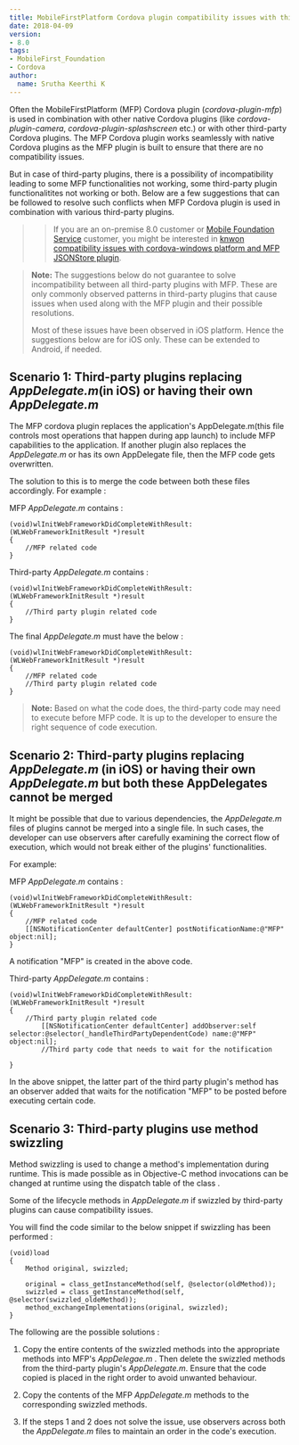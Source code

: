 ```yaml
---
title: MobileFirstPlatform Cordova plugin compatibility issues with third-party plugins and their resolutions
date: 2018-04-09
version:
- 8.0
tags:
- MobileFirst_Foundation
- Cordova
author:
  name: Srutha Keerthi K
---
```


Often the MobileFirstPlatform (MFP) Cordova plugin (*cordova-plugin-mfp*) is used in combination with other native Cordova plugins (like *cordova-plugin-camera*, *cordova-plugin-splashscreen* etc.) or with other third-party Cordova plugins. The MFP Cordova plugin works seamlessly with native Cordova plugins as the MFP plugin is built to ensure that there are no compatibility issues. 

But in case of third-party plugins, there is a possibility of incompatibility leading to some MFP functionalities not working, some third-party plugin functionalitites not working or both. Below are a few suggestions that can be followed to resolve such conflicts when MFP Cordova plugin is used in combination with various third-party plugins.

>>If you are an on-premise 8.0 customer or <a href="https://console.bluemix.net/catalog/services/mobile-foundation">Mobile Foundation Service</a> customer, you might be interested in <a href="https://mobilefirstplatform.ibmcloud.com/blog/2017/02/28/mfp-jsontore-windows-compatibility-fixes/">knwon compatibility issues with cordova-windows platform and MFP JSONStore plugin</a>.

> **Note:** The suggestions below do not guarantee to solve incompatibility between all third-party plugins with MFP. These are only commonly observed patterns in third-party plugins that cause issues when used along with the MFP plugin and their possible resolutions.
>
>Most of these issues have been observed in iOS platform. Hence the suggestions below are for iOS only. These can be extended to Android, if needed.

## Scenario 1: Third-party plugins replacing *AppDelegate.m*(in iOS) or having their own *AppDelegate.m*
The MFP cordova plugin replaces the application's AppDelegate.m(this file controls most operations that happen during app launch) to include MFP capabilities to the application. If another plugin also replaces the *AppDelegate.m* or has its own AppDelegate file, then the MFP code gets overwritten.

The solution to this is to merge the code between both these files accordingly. For example :

MFP *AppDelegate.m* contains :

```
(void)wlInitWebFrameworkDidCompleteWithResult:(WLWebFrameworkInitResult *)result
{
    //MFP related code
}
```

Third-party *AppDelegate.m* contains :

```
(void)wlInitWebFrameworkDidCompleteWithResult:(WLWebFrameworkInitResult *)result
{
 	//Third party plugin related code  
}

```

The final *AppDelegate.m* must have the below :

```
(void)wlInitWebFrameworkDidCompleteWithResult:(WLWebFrameworkInitResult *)result
{
    //MFP related code
    //Third party plugin related code
}
```

> **Note:** Based on what the code does, the third-party code may need to execute before MFP code. It is up to the developer to ensure the right sequence of code execution.


## Scenario 2: Third-party plugins replacing *AppDelegate.m* (in iOS) or having their own *AppDelegate.m* but both these AppDelegates cannot be merged


It might be possible that due to various dependencies, the *AppDelegate.m* files of plugins cannot be merged into a single file.
In such cases, the developer can use observers after carefully examining the correct flow of execution, which would not break either of the plugins' functionalities.

For example:

MFP *AppDelegate.m* contains :

```
(void)wlInitWebFrameworkDidCompleteWithResult:(WLWebFrameworkInitResult *)result
{
    //MFP related code
    [[NSNotificationCenter defaultCenter] postNotificationName:@"MFP" object:nil];
}
```
A notification "MFP" is created in the above code.

Third-party *AppDelegate.m* contains :

```
(void)wlInitWebFrameworkDidCompleteWithResult:(WLWebFrameworkInitResult *)result
{
 	//Third party plugin related code  
 	    [[NSNotificationCenter defaultCenter] addObserver:self selector:@selector(_handleThirdPartyDependentCode) name:@"MFP" object:nil];
 	    //Third party code that needs to wait for the notification

}

```
In the above snippet, the latter part of the third party plugin's method has an observer added that waits for the notification "MFP" to be posted before executing certain code.


## Scenario 3: Third-party plugins use method swizzling

Method swizzling is used to change a method's implementation during runtime. This is made possible as in Objective-C method invocations can be changed at runtime using the dispatch table of the class .

Some of the lifecycle methods in *AppDelegate.m* if swizzled by third-party plugins can cause compatibility issues.

You will find the code similar to the below snippet if swizzling has been performed :

```
(void)load
{
    Method original, swizzled;

    original = class_getInstanceMethod(self, @selector(oldMethod));
    swizzled = class_getInstanceMethod(self, @selector(swizzled_oldeMethod));
    method_exchangeImplementations(original, swizzled);
}
```

The following are the possible solutions :

 1. Copy the entire contents of the swizzled methods into the appropriate methods into MFP's *AppDelegae.m* . Then delete the swizzled methods from the third-party plugin's *AppDelegate.m*. Ensure that the code copied is placed in the right order to avoid unwanted behaviour.

 2. Copy the contents of the MFP *AppDelegate.m* methods to the corresponding swizzled methods.

 3. If the steps 1 and 2 does not solve the issue, use observers across both the *AppDelegate.m* files to maintain an order in the code's execution.
